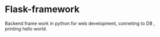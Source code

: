# Flask-framework
Backend frame work in python for web development, conneting to DB , printing hello world.
